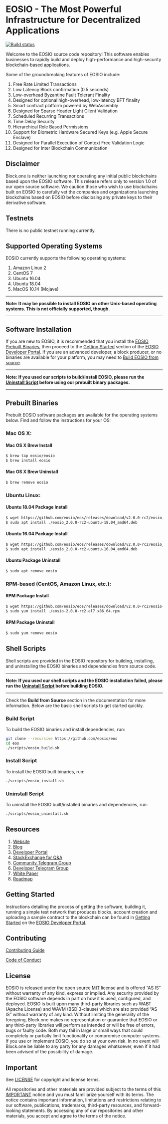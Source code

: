 
# EOSIO - The Most Powerful Infrastructure for Decentralized Applications

[![Build status](https://badge.buildkite.com/370fe5c79410f7d695e4e34c500b4e86e3ac021c6b1f739e20.svg?branch=master)](https://buildkite.com/EOSIO/eosio)

Welcome to the EOSIO source code repository! This software enables businesses to rapidly build and deploy high-performance and high-security blockchain-based applications.

Some of the groundbreaking features of EOSIO include:

1. Free Rate Limited Transactions
1. Low Latency Block confirmation (0.5 seconds)
1. Low-overhead Byzantine Fault Tolerant Finality
1. Designed for optional high-overhead, low-latency BFT finality
1. Smart contract platform powered by WebAssembly
1. Designed for Sparse Header Light Client Validation
1. Scheduled Recurring Transactions
1. Time Delay Security
1. Hierarchical Role Based Permissions
1. Support for Biometric Hardware Secured Keys (e.g. Apple Secure Enclave)
1. Designed for Parallel Execution of Context Free Validation Logic
1. Designed for Inter Blockchain Communication

## Disclaimer

Block.one is neither launching nor operating any initial public blockchains based upon the EOSIO software. This release refers only to version 1.0 of our open source software. We caution those who wish to use blockchains built on EOSIO to carefully vet the companies and organizations launching blockchains based on EOSIO before disclosing any private keys to their derivative software.

## Testnets

There is no public testnet running currently.

## Supported Operating Systems

EOSIO currently supports the following operating systems:  

1. Amazon Linux 2
2. CentOS 7
3. Ubuntu 16.04
4. Ubuntu 18.04
5. MacOS 10.14 (Mojave)

---

**Note: It may be possible to install EOSIO on other Unix-based operating systems. This is not officially supported, though.**

---

## Software Installation

If you are new to EOSIO, it is recommended that you install the [EOSIO Prebuilt Binaries](#prebuilt-binaries), then proceed to the [Getting Started](https://eosio.github.io/getting-started) section of the [EOSIO Developer Portal](https://eosio.github.io). If you are an advanced developer, a block producer, or no binaries are available for your platform, you may need to [Build EOSIO from source](https://eosio.github.io/eos/latest/install/build-from-source).

---

**Note: If you used our scripts to build/install EOSIO, please run the [Uninstall Script](#uninstall-script) before using our prebuilt binary packages.**

---

## Prebuilt Binaries

Prebuilt EOSIO software packages are available for the operating systems below. Find and follow the instructions for your OS:

### Mac OS X:

#### Mac OS X Brew Install
```sh
$ brew tap eosio/eosio
$ brew install eosio
```
#### Mac OS X Brew Uninstall
```sh
$ brew remove eosio
```

### Ubuntu Linux:

#### Ubuntu 18.04 Package Install
```sh
$ wget https://github.com/eosio/eos/releases/download/v2.0.0-rc2/eosio_2.0.0-rc2-ubuntu-18.04_amd64.deb
$ sudo apt install ./eosio_2.0.0-rc2-ubuntu-18.04_amd64.deb
```
#### Ubuntu 16.04 Package Install
```sh
$ wget https://github.com/eosio/eos/releases/download/v2.0.0-rc2/eosio_2.0.0-rc2-ubuntu-16.04_amd64.deb
$ sudo apt install ./eosio_2.0.0-rc2-ubuntu-16.04_amd64.deb
```
#### Ubuntu Package Uninstall
```sh
$ sudo apt remove eosio
```

### RPM-based (CentOS, Amazon Linux, etc.):

#### RPM Package Install
```sh
$ wget https://github.com/eosio/eos/releases/download/v2.0.0-rc2/eosio-2.0.0-rc2.el7.x86_64.rpm
$ sudo yum install ./eosio-2.0.0-rc2.el7.x86_64.rpm
```
#### RPM Package Uninstall
```sh
$ sudo yum remove eosio
```

## Shell Scripts

Shell scripts are provided in the EOSIO repository for building, installing, and uninstalling the EOSIO binaries and dependencies from source code.

---

**Note: If you used our shell scripts and the EOSIO installation failed, please run the [Uninstall Script](#uninstall-script) before building EOSIO.**

---

Check the **Build from Source** section in the documentation for more information. Below are the basic shell scripts to get started quickly.

### Build Script
To build the EOSIO binaries and install dependencies, run:
```sh
git clone --recursive https://github.com/eosio/eos
cd eos
./scripts/eosio_build.sh
```

### Install Script
To install the EOSIO built binaries, run:
```sh
./scripts/eosio_install.sh
```

### Uninstall Script
To uninstall the EOSIO built/installed binaries and dependencies, run:
```sh
./scripts/eosio_uninstall.sh
```

## Resources
1. [Website](https://eos.io)
1. [Blog](https://medium.com/eosio)
1. [Developer Portal](https://developers.eos.io)
1. [StackExchange for Q&A](https://eosio.stackexchange.com/)
1. [Community Telegram Group](https://t.me/EOSProject)
1. [Developer Telegram Group](https://t.me/joinchat/EaEnSUPktgfoI-XPfMYtcQ)
1. [White Paper](https://github.com/EOSIO/Documentation/blob/master/TechnicalWhitePaper.md)
1. [Roadmap](https://github.com/EOSIO/Documentation/blob/master/Roadmap.md)

<a name="gettingstarted"></a>
## Getting Started
Instructions detailing the process of getting the software, building it, running a simple test network that produces blocks, account creation and uploading a sample contract to the blockchain can be found in [Getting Started](https://developers.eos.io/eosio-home/docs) on the [EOSIO Developer Portal](https://developers.eos.io).

## Contributing

[Contributing Guide](./CONTRIBUTING.md)

[Code of Conduct](./CONTRIBUTING.md#conduct)

## License

EOSIO is released under the open source [MIT](./LICENSE) license and is offered “AS IS” without warranty of any kind, express or implied. Any security provided by the EOSIO software depends in part on how it is used, configured, and deployed. EOSIO is built upon many third-party libraries such as WABT (Apache License) and WAVM (BSD 3-clause) which are also provided “AS IS” without warranty of any kind. Without limiting the generality of the foregoing, Block.one makes no representation or guarantee that EOSIO or any third-party libraries will perform as intended or will be free of errors, bugs or faulty code. Both may fail in large or small ways that could completely or partially limit functionality or compromise computer systems. If you use or implement EOSIO, you do so at your own risk. In no event will Block.one be liable to any party for any damages whatsoever, even if it had been advised of the possibility of damage.  

## Important

See [LICENSE](./LICENSE) for copyright and license terms.

All repositories and other materials are provided subject to the terms of this [IMPORTANT](./IMPORTANT.md) notice and you must familiarize yourself with its terms.  The notice contains important information, limitations and restrictions relating to our software, publications, trademarks, third-party resources, and forward-looking statements.  By accessing any of our repositories and other materials, you accept and agree to the terms of the notice.

